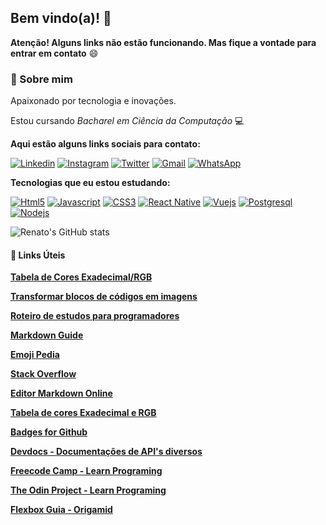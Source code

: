 ## Bem vindo(a)! 👋

**Atenção! Alguns links não estão funcionando. Mas fique a vontade para entrar em contato** 😄

### 🚀 Sobre mim
Apaixonado por tecnologia e inovações. 

Estou cursando _Bacharel em Ciência da Computação_ 💻 

**Aqui estão alguns links sociais para contato:**

[![Linkedin](https://img.shields.io/badge/LinkedIn-0077B5?style=for-the-badge&logo=linkedin&logoColor=white)](https://www.linkedin.com/in/dequeirozmarcondes/)
[![Instagram](https://img.shields.io/badge/Instagram-E4405F?style=for-the-badge&logo=instagram&logoColor=white)](https://www.instagram.com/dequeirozmarcondes/)
[![Twitter](https://img.shields.io/badge/Twitter-1DA1F2?style=for-the-badge&logo=twitter&logoColor=white)](https://www.instagram.com/dequeirozmarcondes/)
[![Gmail](https://img.shields.io/badge/Gmail-D14836?style=for-the-badge&logo=gmail&logoColor=white)](https://dequeirozmarcondes@gmail.com)
[![WhatsApp](https://img.shields.io/badge/WhatsApp-25D366?style=for-the-badge&logo=whatsapp&logoColor=white)]()

**Tecnologias que eu estou estudando:**
    
[![Html5](https://img.shields.io/badge/HTML5-E34F26?style=for-the-badge&logo=html5&logoColor=white)](https://www.linkedin.com/in/dequeirozmarcondes/)
[![Javascript](https://img.shields.io/badge/JavaScript-F7DF1E?style=for-the-badge&logo=javascript&logoColor=black)](https://www.linkedin.com/in/dequeirozmarcondes/)
[![CSS3](https://img.shields.io/badge/CSS3-1572B6?style=for-the-badge&logo=css3&logoColor=white)](https://www.linkedin.com/in/dequeirozmarcondes/)
[![React Native](https://img.shields.io/badge/React_Native-20232A?style=for-the-badge&logo=react&logoColor=61DAFB)](https://www.linkedin.com/in/dequeirozmarcondes/)
[![Vuejs](https://img.shields.io/badge/Vue.js-35495E?style=for-the-badge&logo=vue.js&logoColor=4FC08D)](https://www.linkedin.com/in/dequeirozmarcondes/)
[![Postgresql](https://img.shields.io/badge/PostgreSQL-316192?style=for-the-badge&logo=postgresql&logoColor=white)](https://www.linkedin.com/in/dequeirozmarcondes/)
[![Nodejs](https://img.shields.io/badge/Node.js-43853D?style=for-the-badge&logo=node.js&logoColor=white)](https://www.linkedin.com/in/dequeirozmarcondes/)

![Renato's GitHub stats](https://github-readme-stats.vercel.app/api?username=dequeirozmarcondes&show_icons=true&theme=cobalt)

#### 🔗 Links Úteis

**[Tabela de Cores Exadecimal/RGB](https://erikasarti.com/html/tabela-cores)**

**[Transformar blocos de códigos em imagens](https://www.ray.so/)**

**[Roteiro de estudos para programadores](https://roadmap.sh/)**

**[Markdown Guide](https://www.markdownguide.org/)**

**[Emoji Pedia](https://emojipedia.org/)**

**[Stack Overflow](https://stackoverflow.com)**

**[Editor Markdown Online](https://readme.so/pt)**

**[Tabela de cores Exadecimal e RGB](https://erikasarti.com/html/tabela-cores)**

**[Badges for Github](https://dev.to/envoy_/150-badges-for-github-pnk)**

**[Devdocs - Documentações de API's diversos](https://devdocs.io/)**

**[Freecode Camp - Learn Programing](https://www.freecodecamp.org/)**

**[The Odin Project - Learn Programing](https://www.theodinproject.com)**

**[Flexbox Guia - Origamid](https://www.origamid.com/projetos/flexbox-guia-completo/)**
